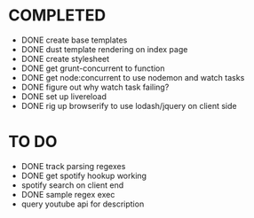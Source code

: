 # COMPLETED

* DONE create base templates
* DONE dust template rendering on index page
* DONE create stylesheet
* DONE get grunt-concurrent to function
* DONE get node:concurrent to use nodemon and watch tasks
* DONE figure out why watch task failing?
* DONE set up livereload
* DONE rig up browserify to use lodash/jquery on client side

# TO DO

* DONE track parsing regexes
* DONE get spotify hookup working
* spotify search on client end
* DONE sample regex exec
* query youtube api for description